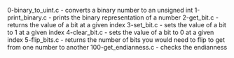 0-binary_to_uint.c - converts a binary number to an unsigned int
1-print_binary.c - prints the binary representation of a number
2-get_bit.c - returns the value of a bit at a given index
3-set_bit.c - sets the value of a bit to 1 at a given index
4-clear_bit.c - sets the value of a bit to 0 at a given index
5-flip_bits.c - returns the number of bits you would need to flip to get from one number to another
100-get_endianness.c - checks the endianness
